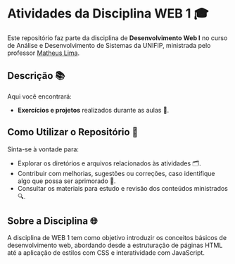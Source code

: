 # Atividades da Disciplina WEB 1 🎓

Este repositório faz parte da disciplina de **Desenvolvimento Web I** no curso de Análise e Desenvolvimento de Sistemas da UNIFIP, ministrada pelo professor <a href="https://github.com/matheuslima25" target="_blank">Matheus Lima</a>.

## Descrição 📚

Aqui você encontrará:
- **Exercícios e projetos** realizados durante as aulas 📝.

## Como Utilizar o Repositório 🚀

Sinta-se à vontade para:
- Explorar os diretórios e arquivos relacionados às atividades 🗂️.
- Contribuir com melhorias, sugestões ou correções, caso identifique algo que possa ser aprimorado 🤝.
- Consultar os materiais para estudo e revisão dos conteúdos ministrados 🔍.

## Sobre a Disciplina 🌐

A disciplina de WEB 1 tem como objetivo introduzir os conceitos básicos de desenvolvimento web, abordando desde a estruturação de páginas HTML até a aplicação de estilos com CSS e interatividade com JavaScript.
